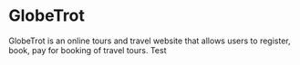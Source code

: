 # GlobeTrot

GlobeTrot is an online tours and travel website that allows users to register, book, pay for booking of travel tours. Test

